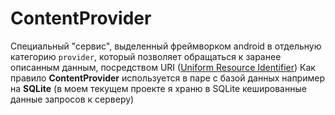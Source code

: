 # ContentProvider
Специальный "сервис", выделенный фреймворком android в отдельную категорию `provider`, который позволяет обращаться к заранее описанным данным, посредством URI ([Uniform Resource Identifier](https://ru.wikipedia.org/wiki/URI))
Как правило **ContentProvider** используется в паре с базой данных например на **SQLite** (в моем текущем проекте я храню в SQLite кешированные данные запросов к серверу)